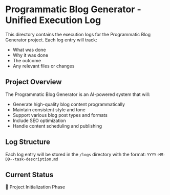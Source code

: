 # Programmatic Blog Generator - Unified Execution Log

This directory contains the execution logs for the Programmatic Blog Generator project. Each log entry will track:
- What was done
- Why it was done
- The outcome
- Any relevant files or changes

## Project Overview
The Programmatic Blog Generator is an AI-powered system that will:
- Generate high-quality blog content programmatically
- Maintain consistent style and tone
- Support various blog post types and formats
- Include SEO optimization
- Handle content scheduling and publishing

## Log Structure
Each log entry will be stored in the `/logs` directory with the format:
`YYYY-MM-DD--task-description.md`

## Current Status
🚀 Project Initialization Phase 